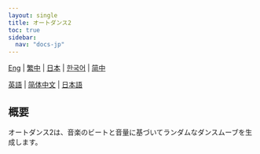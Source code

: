 ```yaml
---
layout: single
title: オートダンス2
toc: true
sidebar:
  nav: "docs-jp"
---
```

[Eng](/dancexr/features/autodance2) | [繁中](/tw/dancexr/features/autodance2) | [日本](/jp/dancexr/features/autodance2) | [한국어](/kr/dancexr/features/autodance2) | [简中](/zh/dancexr/features/autodance2)

[英語](/dancexr/features/autodance2) | [简体中文](/zh/dancexr/features/autodance2) | [日本語](/jp/dancexr/features/autodance2)

## 概要
オートダンス2は、音楽のビートと音量に基づいてランダムなダンスムーブを生成します。
